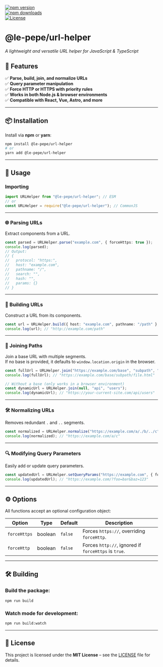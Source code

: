 [![npm version][npm-version-src]][npm-version-href]  
[![npm downloads][npm-downloads-src]][npm-downloads-href]  
[![License][license-src]][license-href]

# @le-pepe/url-helper
*A lightweight and versatile URL helper for JavaScript & TypeScript*

## 🚀 Features
✅ **Parse, build, join, and normalize URLs**  
✅ **Query parameter manipulation**  
✅ **Force HTTP or HTTPS with priority rules**  
✅ **Works in both Node.js & browser environments**  
✅ **Compatible with React, Vue, Astro, and more**

---  

## 📦 Installation
Install via **npm** or **yarn**:
```sh
npm install @le-pepe/url-helper  
# or  
yarn add @le-pepe/url-helper  
```

---  

## 🔧 Usage

### Importing
```ts
import URLHelper from "@le-pepe/url-helper"; // ESM  
// or  
const URLHelper = require("@le-pepe/url-helper"); // CommonJS  
```

---  

### 🌐 Parsing URLs
Extract components from a URL.
```ts
const parsed = URLHelper.parse("example.com", { forceHttps: true });  
console.log(parsed);  
// Output:  
// {  
//   protocol: "https:",  
//   host: "example.com",  
//   pathname: "/",  
//   search: "",  
//   hash: "",  
//   params: {}  
// }  
```

---  

### 🔗 Building URLs
Construct a URL from its components.
```ts
const url = URLHelper.build({ host: "example.com", pathname: "/path" }, { forceHttp: true });  
console.log(url); // "http://example.com/path"  
```

---  

### 📂 Joining Paths
Join a base URL with multiple segments.  
If no base is provided, it defaults to `window.location.origin` in the browser.
```ts
const fullUrl = URLHelper.join("https://example.com/base", "subpath", "file.html");  
console.log(fullUrl); // "https://example.com/base/subpath/file.html"  

// Without a base (only works in a browser environment)  
const dynamicUrl = URLHelper.join(null, "api", "users");  
console.log(dynamicUrl); // "https://your-current-site.com/api/users"  
```

---  

### 🛠 Normalizing URLs
Removes redundant `.` and `..` segments.
```ts
const normalized = URLHelper.normalize("https://example.com/a/./b/../c");  
console.log(normalized); // "https://example.com/a/c"  
```

---  

### 🔍 Modifying Query Parameters
Easily add or update query parameters.
```ts
const updatedUrl = URLHelper.setQueryParams("https://example.com", { foo: "bar", baz: "123" });  
console.log(updatedUrl); // "https://example.com/?foo=bar&baz=123"  
```

---  

## ⚙️ Options
All functions accept an optional configuration object:

| Option       | Type    | Default | Description                                      |  
|-------------|--------|---------|--------------------------------------------------|  
| `forceHttps` | boolean | `false` | Forces `https://`, overriding `forceHttp`. |  
| `forceHttp`  | boolean | `false` | Forces `http://`, ignored if `forceHttps` is `true`. |  

---  

## 🛠 Building
### Build the package:
```sh
npm run build  
```

### Watch mode for development:
```sh
npm run build:watch  
```

---  

## 📝 License
This project is licensed under the **MIT License** – see the [LICENSE](LICENSE) file for details.

[npm-version-src]: https://img.shields.io/npm/v/@le-pepe/url-helper/latest.svg?style=flat&colorA=020420&colorB=00DC82
[npm-version-href]: https://npmjs.com/package/@le-pepe/url-helper

[npm-downloads-src]: https://img.shields.io/npm/dm/@le-pepe/url-helper.svg?style=flat&colorA=020420&colorB=00DC82
[npm-downloads-href]: https://npmjs.com/package/@le-pepe/url-helper

[license-src]: https://img.shields.io/npm/l/@le-pepe/url-helper.svg?style=flat&colorA=020420&colorB=00DC82
[license-href]: https://npmjs.com/package/@le-pepe/url-helper  
